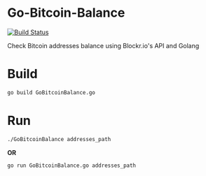 # Go-Bitcoin-Balance 
[![Build Status](https://drone.io/github.com/Chiheb-Nexus/Go-Bitcoin-Balance/status.png)](https://drone.io/github.com/Chiheb-Nexus/Go-Bitcoin-Balance/latest)

Check Bitcoin addresses balance using Blockr.io's API and Golang

# Build
```bash
go build GoBitcoinBalance.go
```
# Run
```bash
./GoBitcoinBalance addresses_path
```
**OR**

```bash
go run GoBitcoinBalance.go addresses_path
```


